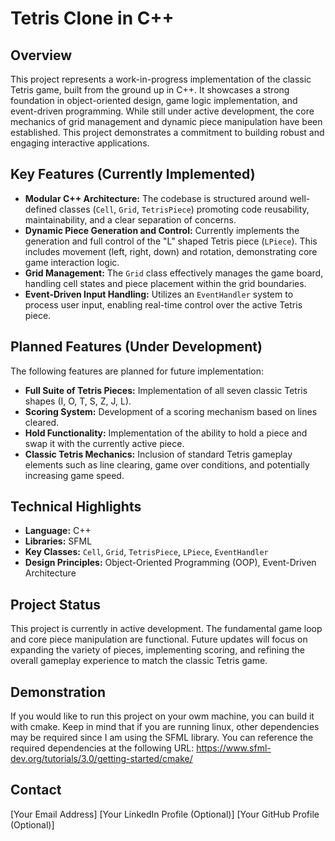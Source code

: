 # Tetris Clone in C++

## Overview

This project represents a work-in-progress implementation of the classic Tetris game, built from the ground up in C++. It showcases a strong foundation in object-oriented design, game logic implementation, and event-driven programming. While still under active development, the core mechanics of grid management and dynamic piece manipulation have been established. This project demonstrates a commitment to building robust and engaging interactive applications.

## Key Features (Currently Implemented)

* **Modular C++ Architecture:** The codebase is structured around well-defined classes (`Cell`, `Grid`, `TetrisPiece`) promoting code reusability, maintainability, and a clear separation of concerns.
* **Dynamic Piece Generation and Control:** Currently implements the generation and full control of the "L" shaped Tetris piece (`LPiece`). This includes movement (left, right, down) and rotation, demonstrating core game interaction logic.
* **Grid Management:** The `Grid` class effectively manages the game board, handling cell states and piece placement within the grid boundaries.
* **Event-Driven Input Handling:** Utilizes an `EventHandler` system to process user input, enabling real-time control over the active Tetris piece.

## Planned Features (Under Development)

The following features are planned for future implementation:

* **Full Suite of Tetris Pieces:** Implementation of all seven classic Tetris shapes (I, O, T, S, Z, J, L).
* **Scoring System:** Development of a scoring mechanism based on lines cleared.
* **Hold Functionality:** Implementation of the ability to hold a piece and swap it with the currently active piece.
* **Classic Tetris Mechanics:** Inclusion of standard Tetris gameplay elements such as line clearing, game over conditions, and potentially increasing game speed.

## Technical Highlights

* **Language:** C++
* **Libraries:** SFML
* **Key Classes:** `Cell`, `Grid`, `TetrisPiece`, `LPiece`, `EventHandler`
* **Design Principles:** Object-Oriented Programming (OOP), Event-Driven Architecture

## Project Status

This project is currently in active development. The fundamental game loop and core piece manipulation are functional. Future updates will focus on expanding the variety of pieces, implementing scoring, and refining the overall gameplay experience to match the classic Tetris game.

## Demonstration

If you would like to run this project on your owm machine, you can build it with cmake. Keep in mind that if you are running linux, other dependencies may be required since I am using the SFML library. You can reference the required dependencies at the following URL: https://www.sfml-dev.org/tutorials/3.0/getting-started/cmake/

## Contact

[Your Email Address]
[Your LinkedIn Profile (Optional)]
[Your GitHub Profile (Optional)]
